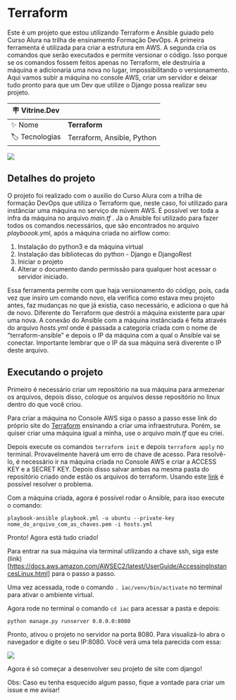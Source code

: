 # Terraform

Este é um projeto que estou utilizando Terraform e Ansible guiado pelo Curso Alura na trilha de ensinamento Formação DevOps. A primeira ferramenta é utilizada para criar a estrutura em AWS. A segunda cria os comandos que serão executados e permite versionar o código. Isso porque se os comandos fossem feitos apenas no Terraform, ele destruiria a máquina e adicionaria uma nova no lugar, impossibilitando o versionamento. 
Aqui vamos subir a máquina no console AWS, criar um servidor e deixar tudo pronto para que um Dev que utilize o Django possa realizar seu projeto. 

| :placard: Vitrine.Dev |     |
| -------------  | --- |
| :sparkles: Nome        | **Terraform**
| :label: Tecnologias | Terraform, Ansible, Python

<!-- Inserir imagem com a #vitrinedev ao final do link -->
![](https://www.opensourcerers.org/wp-content/uploads/2020/10/Ansible-and-Terraform-Integration.png#vitrinedev)

## Detalhes do projeto

O projeto foi realizado com o auxilio do Curso Alura com a trilha de formação DevOps que utiliza o Terraform que, neste caso, foi utilizado para instânciar uma máquina no serviço de núvem AWS. É possível ver toda a infra da máquina no arquivo _main.tf_ . Já o Ansible foi utilizado para fazer todos os comandos necessários, que são encontrados no arquivo _playboook.yml_, após a máquina criada no airflow como:
1. Instalação do python3 e da máquina virtual
2. Instalação das bibliotecas do python - Django e DjangoRest
3. Iniciar o projeto 
4. Alterar o documento dando permissão para qualquer host acessar o servidor iniciado. 

Essa ferramenta permite com que haja versionamento do código, pois, cada vez que insiro um comando novo, ela verifica como estava meu projeto antes, faz mudanças no que já existia, caso necessário, e adiciona o que há de novo. Diferente do Terraform que destrói a máquina existente para upar uma nova.
A conexão do Ansible com a máquina instânciada é feita através do arquivo *hosts.yml* onde é passada a categoria criada com o nome de "terraform-ansible" e depois o IP da máquina com a qual o Ansible vai se conectar. Importante lembrar que o IP da sua máquina será diverente o IP deste arquivo.

## Executando o projeto

Primeiro é necessário criar um repositório na sua máquina para armezenar os arquivos, depois disso, coloque os arquivos desse repositório no linux dentro do que você criou.

Para criar a máquina no Console AWS siga o passo a passo esse link do próprio site do [Terraform](https://developer.hashicorp.com/terraform/tutorials/aws-get-started/aws-build) ensinando a criar uma infraestrutura. Porém, se quiser criar uma máquina igual a minha, use o arquivo _main.tf_ que eu criei. 

Depois execute os comandos `terraform init` e depois `terraform apply` no terminal. Provavelmente haverá um erro de chave de acesso. Para resolvê-lo, é necessário ir na máquina criada no Console AWS e criar a ACCESS KEY e a SECRET KEY. Depois disso salvar ambas na mesma pasta do repositório criado onde estão os arquivos do terraform. Usando este [link](https://stackoverflow.com/questions/40852223/is-there-a-way-to-export-an-aws-cli-profile-to-environment-variables) é possível resolver o problema. 

Com a máquina criada, agora é possível rodar o Ansible, para isso execute o comando: 

`playbook-ansible playbook.yml -u ubuntu --private-key nome_do_arquivo_com_as_chaves.pem -i hosts.yml` 

Pronto! Agora está tudo criado! 

Para entrar na sua máquina via terminal utilizando a chave ssh, siga este (link)[https://docs.aws.amazon.com/AWSEC2/latest/UserGuide/AccessingInstancesLinux.html] para o passo a passo. 

Uma vez acessada, rode o comando `. ìac/venv/bin/activate` no terminal para ativar o ambiente virtual. 

Agora rode no terminal o comando `cd iac` para acessar a pasta e depois:

`python manage.py runserver 0.0.0.0:8080` 

Pronto, ativou o projeto no servidor na porta 8080. Para visualizá-lo abra o navegador e digite o seu IP:8080. Você verá uma tela parecida com essa:

![](../django.png)

Agora é só começar a desenvolver seu projeto de site com django!

Obs: Caso eu tenha esquecido algum passo, fique a vontade para criar um issue e me avisar! 



